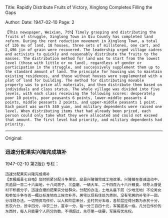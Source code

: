 Title: Rapidly Distribute Fruits of Victory, Xinglong Completes Filling the Gaps

Author:
Date: 1947-02-10
Page: 2

    【This newspaper, Weixian, 7th】Timely grasping and distributing the fruits of struggle, Xinglong Town in Qiu County has completed land reform. During the rent reduction movement in Xinglong Town, a total of 126 mu of land, 18 houses, three sets of millstones, one cart, and 2,496 jin of grain were recovered. The leadership urged village cadres and activists to quickly and reasonably distribute the fruits to the masses. The distribution method for land was to start from the lowest level (those with little or no land), regardless of gender or participation in the struggle, and successively supplement them up to the standard amount of land. The principle for housing was to maintain existing residences, and those without houses were supplemented with a plot of land for building. The method for distributing movable property was to price all materials, and then distribute them based on individuals and class status. The whole village was divided into five levels, with each class receiving the following scores: desperately poor 10 points, poor peasants 6 points, lower-middle peasants 4 points, middle peasants 2 points, and upper-middle peasants 1 point. Each point was worth 340 yuan, and military dependents were raised one level. When distributing items that had already been priced, each person could only take what they were allocated and could not exceed that amount. The first level had priority, and military dependents had priority.



<hr /> 

Original: 


### 迅速分配果实兴隆完成填补

1947-02-10
第2版()
专栏：

    迅速分配果实兴隆完成填补
    【本报威县七日电】及时抓紧分配斗争果实，邱县兴隆镇完成工地改革。兴隆镇在查减运动中，共追回一百二十六亩地，十八间房子、三盘磨、一辆大车、二千四百九十六斤粮食，领导上督促村干积极分子，迅速合理的把果实分给群众。分配的办法，土地从最下层（少地无地）不论男女和参加斗争与否一概以标准地向上挨次补齐。房宅以现有住处为原则，没有宅房的补宅子一部。分浮财办法，一切物资均作价，以人和阶层来分，全村共分五级，各阶层应得分数为赤贫十分，贫农六分，贫中四分，中农二分，富中一分，每一分三百四十元，军属提高一级。凡分已作价的东西时，每人只能要个人所分的数，不得超过，先尽第一级要，军属有优先权。
